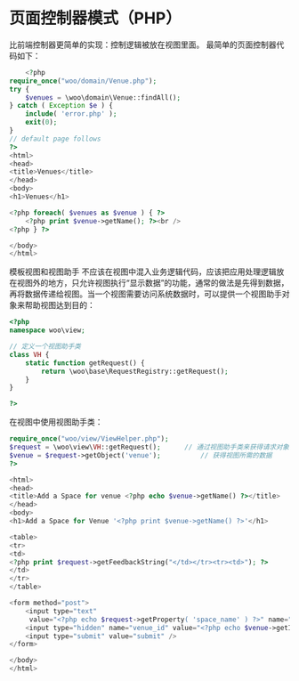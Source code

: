 # 页面控制器模式（PHP）

比前端控制器更简单的实现：控制逻辑被放在视图里面。
最简单的页面控制器代码如下：

```php
 	<?php
require_once("woo/domain/Venue.php");
try {
    $venues = \woo\domain\Venue::findAll();
} catch ( Exception $e ) {
    include( 'error.php' );
    exit(0);
}
// default page follows
?>
<html>
<head>
<title>Venues</title>
</head>
<body>
<h1>Venues</h1>

<?php foreach( $venues as $venue ) { ?>
    <?php print $venue->getName(); ?><br />
<?php } ?>

</body>
</html>

```
模板视图和视图助手
不应该在视图中混入业务逻辑代码，应该把应用处理逻辑放在视图外的地方，只允许视图执行“显示数据”的功能，通常的做法是先得到数据，再将数据传递给视图。当一个视图需要访问系统数据时，可以提供一个视图助手对象来帮助视图达到目的：
```php
<?php
namespace woo\view;

// 定义一个视图助手类
class VH {
    static function getRequest() {
        return \woo\base\RequestRegistry::getRequest();
    }
}

?>
```
在视图中使用视图助手类：
```php
require_once("woo/view/ViewHelper.php");
$request = \woo\view\VH::getRequest();		// 通过视图助手类来获得请求对象
$venue = $request->getObject('venue');			// 获得视图所需的数据
?>

<html>
<head>
<title>Add a Space for venue <?php echo $venue->getName() ?></title>
</head>
<body>
<h1>Add a Space for Venue '<?php print $venue->getName() ?>'</h1>

<table>
<tr>
<td>
<?php print $request->getFeedbackString("</td></tr><tr><td>"); ?>
</td>
</tr>
</table>

<form method="post">
    <input type="text"
     value="<?php echo $request->getProperty( 'space_name' ) ?>" name="space_name"/>
    <input type="hidden" name="venue_id" value="<?php echo $venue->getId() ?>" />
    <input type="submit" value="submit" />
</form>

</body>
</html>
```